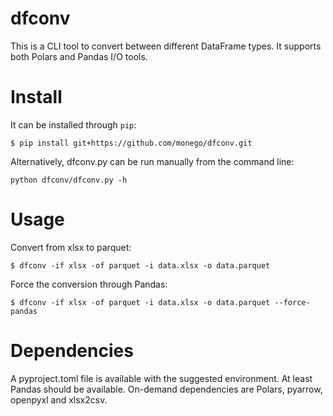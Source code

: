 # dfconv

This is a CLI tool to convert between different DataFrame types. It supports both Polars and Pandas I/O tools.

# Install

It can be installed through `pip`:

`$ pip install git+https://github.com/monego/dfconv.git`

Alternatively, dfconv.py can be run manually from the command line:

`python dfconv/dfconv.py -h`

# Usage

Convert from xlsx to parquet:

`$ dfconv -if xlsx -of parquet -i data.xlsx -o data.parquet`

Force the conversion through Pandas:

`$ dfconv -if xlsx -of parquet -i data.xlsx -o data.parquet --force-pandas`

# Dependencies

A pyproject.toml file is available with the suggested environment. At least Pandas should be available. On-demand dependencies are Polars, pyarrow, openpyxl and xlsx2csv.
